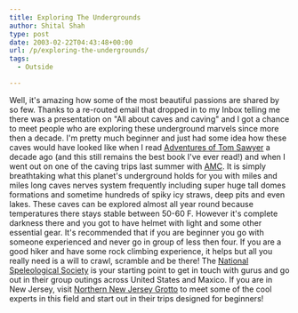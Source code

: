 ```yaml
---
title: Exploring The Undergrounds
author: Shital Shah
type: post
date: 2003-02-22T04:43:48+00:00
url: /p/exploring-the-undergrounds/
tags:
  - Outside

---
```

Well, it's amazing how some of the most beautiful passions are shared by so few. Thanks to a re-routed email that dropped in to my Inbox telling me there was a presentation on "All about caves and caving" and I got a chance to meet people who are exploring these underground marvels since more then a decade. I'm pretty much beginner and just had some idea how these caves would have looked like when I read [Adventures of Tom Sawyer][1] a decade ago (and this still remains the best book I've ever read!) and when I went out on one of the caving trips last summer with [AMC][2]. It is simply breathtaking what this planet's underground holds for you with miles and miles long caves nerves system frequently including super huge tall domes formations and sometime hundreds of spiky icy straws, deep pits and even lakes. These caves can be explored almost all year round because temperatures there stays stable between 50-60 F. However it's complete darkness there and you got to have helmet with light and some other essential gear. It's recommended that if you are beginner you go with someone experienced and never go in group of less then four. If you are a good hiker and have some rock climbing experience, it helps but all you really need is a will to crawl, scramble and be there! The [National Speleological Society][3] is your starting point to get in touch with gurus and go out in their group outings across United States and Maxico. If you are in New Jersey, visit [Northern New Jersey Grotto][4] to meet some of the cool experts in this field and start out in their trips designed for beginners!

 [1]: http://www.amazon.com/exec/obidos/ASIN/0140390839/102-5177515-0440154
 [2]: http://www.outdoors.org/
 [3]: http://www.caves.org/
 [4]: http://www.nnjg.org/